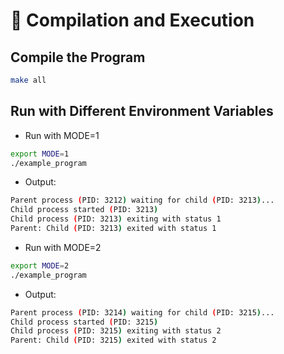 # 🔹 Compilation and Execution
## Compile the Program
``` sh
make all
```
## Run with Different Environment Variables
- Run with MODE=1
``` sh
export MODE=1
./example_program
```
- Output:
``` sh
Parent process (PID: 3212) waiting for child (PID: 3213)...
Child process started (PID: 3213)
Child process (PID: 3213) exiting with status 1
Parent: Child (PID: 3213) exited with status 1
```

- Run with MODE=2 
``` sh
export MODE=2
./example_program
```

- Output:
``` sh
Parent process (PID: 3214) waiting for child (PID: 3215)...
Child process started (PID: 3215)
Child process (PID: 3215) exiting with status 2
Parent: Child (PID: 3215) exited with status 2
```